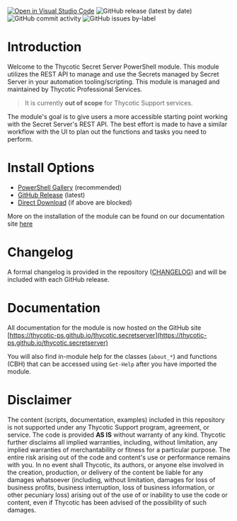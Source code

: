[![Open in Visual Studio Code](https://open.vscode.dev/badges/open-in-vscode.svg)](https://open.vscode.dev/thycotic-ps/thycotic.secretserver)
![GitHub release (latest by date)](https://img.shields.io/github/v/release/thycotic-ps/thycotic.secretserver?style=flat-square)
![GitHub commit activity](https://img.shields.io/github/commit-activity/m/thycotic-ps/thycotic.secretserver?style=flat-square)
![GitHub issues by-label](https://img.shields.io/github/issues/thycotic-ps/thycotic.secretserver/bugs?style=flat-square)

# Introduction

Welcome to the Thycotic Secret Server PowerShell module. This module utilizes the REST API to manage and use the Secrets managed by Secret Server in your automation tooling/scripting. This module is managed and maintained by Thycotic Professional Services.

> It is currently **out of scope** for Thycotic Support services.

The module's goal is to give users a more accessible starting point working with the Secret Server's REST API. The best effort is made to have a similar workflow with the UI to plan out the functions and tasks you need to perform.

# Install Options

- [PowerShell Gallery](https://www.powershellgallery.com/packages/Thycotic.SecretServer/) (recommended)
- [GitHub Release](https://github.com/thycotic-ps/thycotic.secretserver/releases/latest) (latest)
- [Direct Download](https://thyproservices.z20.web.core.windows.net/Thycotic.SecretServer.zip) (if above are blocked)

More on the installation of the module can be found on our documentation site [here](https://thycotic-ps.github.io/thycotic.secretserver/docs/install)

# Changelog

A formal changelog is provided in the repository ([CHANGELOG](CHANGELOG.md)) and will be included with each GitHub release.

# Documentation

All documentation for the module is now hosted on the GitHub site [https://thycotic-ps.github.io/thycotic.secretserver](https://thycotic-ps.github.io/thycotic.secretserver)

You will also find in-module help for the classes (`about_*`) and functions (CBH) that can be accessed using `Get-Help` after you have imported the module.

# Disclaimer

The content (scripts, documentation, examples) included in this repository is not supported under any Thycotic Support program, agreement, or service. The code is provided **AS IS** without warranty of any kind. Thycotic further disclaims all implied warranties, including, without limitation, any implied warranties of merchantability or fitness for a particular purpose. The entire risk arising out of the code and content's use or performance remains with you. In no event shall Thycotic, its authors, or anyone else involved in the creation, production, or delivery of the content be liable for any damages whatsoever (including, without limitation, damages for loss of business profits, business interruption, loss of business information, or other pecuniary loss) arising out of the use of or inability to use the code or content, even if Thycotic has been advised of the possibility of such damages.
